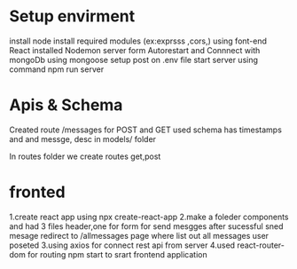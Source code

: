 # Setup envirment

install node install required modules (ex:exprsss ,cors,)
using font-end React
installed Nodemon server form Autorestart 
and Connnect with mongoDb using mongoose 
setup post on .env file
start server using command npm run server
# Apis & Schema
Created  route /messages for POST and GET 
used schema has timestamps and and messge, desc in models/ folder 

In routes folder  we create routes get,post

# fronted

1.create react app using npx create-react-app
2.make a foleder components and had 3 files header,one for form for send mesgges
after sucessful sned mesage redirect to /allmessages page where list out all messages user poseted
3.using axios for connect rest api from server
4.used react-router-dom for routing 
npm start to srart frontend application











